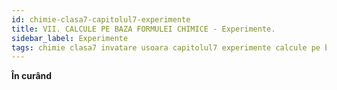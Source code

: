 ```yaml
---
id: chimie-clasa7-capitolul7-experimente
title: VII. CALCULE PE BAZA FORMULEI CHIMICE - Experimente.
sidebar_label: Experimente
tags: chimie clasa7 invatare usoara capitolul7 experimente calcule pe baza formulei chimice
---
```


**În curând**